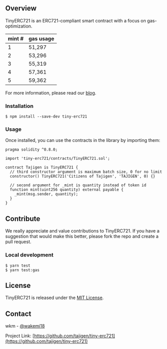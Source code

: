 ## Overview

TinyERC721 is an ERC721-compliant smart contract with a focus on gas-optimization.

| mint # | gas usage |
| ------ | --------- |
| 1      | 51,297    |
| 2      | 53,296    |
| 3      | 55,319    |
| 4      | 57,361    |
| 5      | 59,362    |

For more information, please read our [blog](https://mirror.xyz/tajigen.eth/fraoPkDEYf1U5yOmke3SdFny5EnA6fZwiupaWMX3Yeg).

### Installation

```console
$ npm install --save-dev tiny-erc721
```

### Usage

Once installed, you can use the contracts in the library by importing them:

```solidity
pragma solidity ^0.8.0;

import 'tiny-erc721/contracts/TinyERC721.sol';

contract Tajigen is TinyERC721 {
  // third constructor argument is maximum batch size, 0 for no limit
  constructor() TinyERC721('Citizens of Tajigen', 'TAJIGEN', 0) {}

  // second argument for _mint is quantity instead of token id
  function mint(uint256 quantity) external payable {
    _mint(msg.sender, quantity);
  }
}

```

## Contribute

We really appreciate and value contributions to TinyERC721. If you have a suggestion that would make this better, please fork the repo and create a pull request.

### Local development

```console
$ yarn test
$ yarn test:gas
```

## License

TinyERC721 is released under the [MIT License](LICENSE).

## Contact

wkm - [@wakemi18](https://twitter.com/wakemi18)

Project Link: [https://github.com/tajigen/tiny-erc721](https://github.com/tajigen/tiny-erc721)
